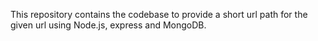 This repository contains the codebase to provide a short url path for the given url using Node.js, express and MongoDB.
